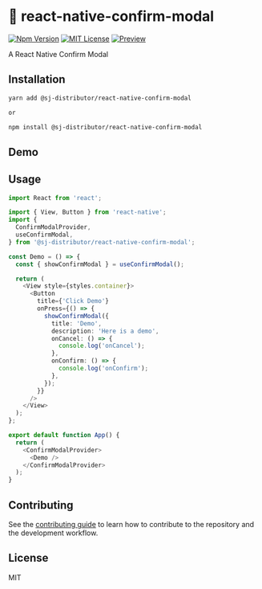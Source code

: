 # :rainbow: react-native-confirm-modal

[![Npm Version](https://img.shields.io/npm/v/npm.svg)](https://www.npmjs.com/package/react-native-month-switch)
[![MIT License](https://img.shields.io/npm/l/react-native-tab-view.svg?style=flat-square)](https://www.npmjs.com/package/react-native-month-switch)
[![Preview](https://github.com/Simoon-F/react-native-month-switch/actions/workflows/preview.yml/badge.svg)](https://github.com/Simoon-F/react-native-month-switch/actions/workflows/preview.yml)

A React Native Confirm Modal

## Installation

```sh
yarn add @sj-distributor/react-native-confirm-modal

or

npm install @sj-distributor/react-native-confirm-modal
```

## Demo

## Usage

```ts
import React from 'react';

import { View, Button } from 'react-native';
import {
  ConfirmModalProvider,
  useConfirmModal,
} from '@sj-distributor/react-native-confirm-modal';

const Demo = () => {
  const { showConfirmModal } = useConfirmModal();

  return (
    <View style={styles.container}>
      <Button
        title={'Click Demo'}
        onPress={() => {
          showConfirmModal({
            title: 'Demo',
            description: 'Here is a demo',
            onCancel: () => {
              console.log('onCancel');
            },
            onConfirm: () => {
              console.log('onConfirm');
            },
          });
        }}
      />
    </View>
  );
};

export default function App() {
  return (
    <ConfirmModalProvider>
      <Demo />
    </ConfirmModalProvider>
  );
}
```

## Contributing

See the [contributing guide](CONTRIBUTING.md) to learn how to contribute to the repository and the development workflow.

## License

MIT
